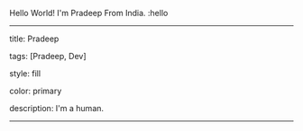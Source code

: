 Hello World!
I'm Pradeep From India. 
:hello

---

title: Pradeep 

tags: [Pradeep, Dev]

style: fill

color: primary

description: I'm a human.

---

